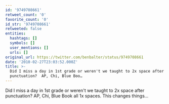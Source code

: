 ```yaml
---
id: '9749708661'
retweet_count: '0'
favorite_count: '0'
id_str: '9749708661'
retweeted: false
entities:
  hashtags: []
  symbols: []
  user_mentions: []
  urls: []
original_url: https://twitter.com/benbalter/status/9749708661
date: '2010-02-27T23:03:52.000Z'
title: >-
  Did I miss a day in 1st grade or weren't we taught to 2x space after
  punctuation?  AP, Chi, Blue Boo…
---
```


Did I miss a day in 1st grade or weren't we taught to 2x space after punctuation?  AP, Chi, Blue Book all 1x spaces.  This changes things...